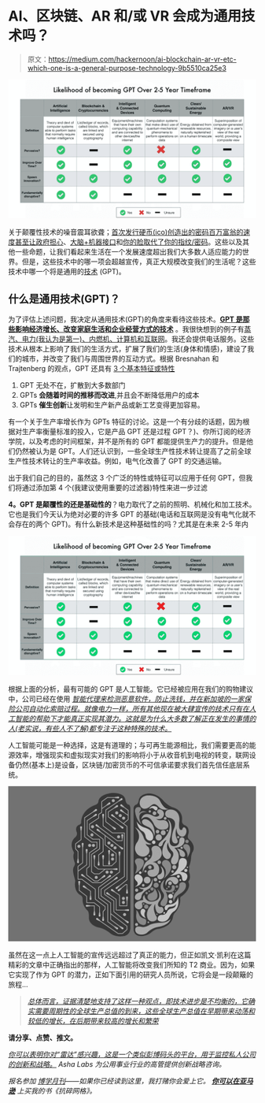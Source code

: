 # AI、区块链、AR 和/或 VR 会成为通用技术吗？

> 原文：<https://medium.com/hackernoon/ai-blockchain-ar-vr-etc-which-one-is-a-general-purpose-technology-9b5510ca25e3>

![](img/aefef17065e657752ef8f83f1eb75149.png)

关于颠覆性技术的噪音震耳欲聋；[首次发行硬币(ico)创造出的密码百万富翁的速度甚至让政府担心](https://finance.yahoo.com/news/market-snapshot-bitcoin-prices-plunge-153119023.html)、[大脑+机器接口](https://medicalxpress.com/news/2017-09-biomedical-human-brain-internet-real.html)和[你的脸取代了你的指纹/密码](https://www.wired.com/story/apples-faceid-could-be-a-powerful-tool-for-mass-spying/)。这些以及其他一些命题，让我们看起来生活在一个发展速度超出我们大多数人适应能力的世界。但是，这些技术中的哪一项会超越宣传，真正大规模改变我们的生活呢？这些技术中哪一个将是通用的[技术](https://hackernoon.com/tagged/technology) (GPT)。

## 什么是通用技术(GPT)？

为了评估上述问题，我决定从通用技术(GPT)的角度来看待这些技术。[**GPT 是那些影响经济增长、改变家庭生活和企业经营方式的技术**](http://amzn.to/2x80Wdi) 。我很快想到的例子有[蒸汽、电力(我认为是第一)、内燃机、计算机和互联网](https://www.economist.com/blogs/freeexchange/2012/04/general-purpose-technologies)。我还会提供电话服务。这些技术从根本上影响了我们的生活方式，扩展了我们的生活(身体和情感)，建设了我们的城市，并改变了我们与周围世界的互动方式。根据 Bresnahan 和 Trajtenberg 的观点，GPT 还具有 [3 个基本特征或特性](http://econpapers.repec.org/article/eeeeconom/v_3a65_3ay_3a1995_3ai_3a1_3ap_3a83-108.htm)

1.  GPT 无处不在，扩散到大多数部门
2.  GPTs **会随着时间的推移而改进**,并且会不断降低用户的成本
3.  GPTs **催生创新**让发明和生产新产品或新工艺变得更加容易。

有一个关于生产率增长作为 GPTs 特征的讨论。这是一个有分歧的话题，因为根据对生产率衡量标准的投入，它是产品 GPT 还是过程 GPT？)、你所订阅的经济学院，以及考虑的时间框架，并不是所有的 GPT 都能提供生产力的提升。但是他们仍然被认为是 GPT。人们还认识到，一些全球生产性技术转让提高了之前全球生产性技术转让的生产率收益。例如，电气化改善了 GPT 的交通运输。

出于我们自己的目的，虽然这 3 个广泛的特性或特征可以应用于任何 GPT，但我们将通过添加第 4 个(我建议使用重要的过滤器)特性来进一步过滤

**4。GPT 是颠覆性的还是基础性的**？电力取代了之前的照明、机械化和加工技术。它也是我们今天认为绝对必要的许多 GPT 的基础(电话和互联网是没有电气化就不会存在的两个 GPT)。有什么新技术是这种基础性的吗？尤其是在未来 2-5 年内

![](img/6a70963b74f3c7d43e81986d3ed73874.png)

根据上面的分析，最有可能的 GPT 是人工智能。它已经被应用在我们的购物建议中，公司已经在使用 [*智能代理来检测恶意软件，防止洗钱，并在新加坡的一家保险公司自动化索赔过程。就像电力一样，所有其他现在被大肆宣传的技术只有在人工智能的帮助下才能真正实现其潜力。这就是为什么大多数了解正在发生的事情的人(老实说，有些人不了解)都专注于这种特殊的技术。*](https://hbr.org/cover-story/2017/07/the-business-of-artificial-intelligence)

人工智能可能是一种选择，这是有道理的；与可再生能源相比，我们需要更高的能源效率，增强现实和虚拟现实对我们的影响将小于从收音机到电视的转变，联网设备仍然(基本上)是设备，区块链/加密货币的不可信承诺要求我们首先信任底层系统。

![](img/c82f3189ab7042b2ae24a5b5d25ee618.png)

虽然在这一点上人工智能的宣传远远超过了真正的能力，但正如凯文·凯利在这篇精彩的文章中正确指出的那样，人工智能将改变我们所知的 T2 商业。因为，如果它实现了作为 GPT 的潜力，正如下面引用的研究人员所说，它将会是一段颠簸的旅程…

> [*总体而言，证据清楚地支持了这样一种观点，即技术进步是不均衡的，它确实需要周期性的全球生产总值的到来，这些全球生产总值在早期带来动荡和较低的增长，在后期带来较高的增长和繁荣*](https://www.google.com/url?sa=t&rct=j&q=&esrc=s&source=web&cd=1&cad=rja&uact=8&ved=0ahUKEwjG8IKS1afWAhVBjVQKHc8KDr0QFggrMAA&url=http%3A%2F%2Fwww.nber.org%2Fpapers%2Fw11093&usg=AFQjCNHswcpBWRZOTK6PlpgDLgB6zpewdw)

**请分享、点赞、推文。**

*[*你可以表明你对“雷达”感兴趣，这是一个类似彭博码头的平台，用于监控私人公司的创新和战略。*](https://goo.gl/forms/4S8dS3Xdp5g5xl7u1) *Asha Labs 为公用事业行业的高管提供创新战略咨询。**

**报名参加* [*博学月刊*](https://www.getrevue.co/profile/seyifabo?utm_campaign=Issue&utm_content=forwarded&utm_medium=email&utm_source=Seyi+Fabode)*——如果你已经读到这里，我打赌你会爱上它。* [***你可以在亚马逊***](https://www.amazon.com/dp/B072875DFJ) *上买我的书《抗碎网格》。**